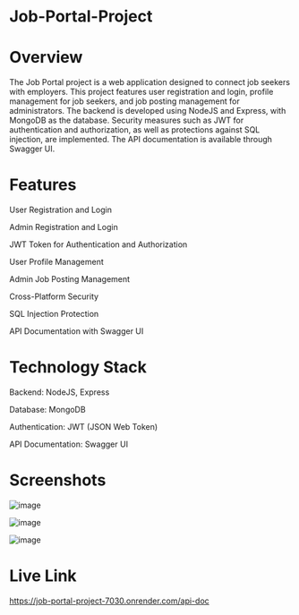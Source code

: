# Job-Portal-Project

# Overview 

The Job Portal project is a web application designed to connect job seekers with employers. This project features user registration and login, profile management for job seekers, and job posting management for administrators. The backend is developed using NodeJS and Express, with MongoDB as the database. Security measures such as JWT for authentication and authorization, as well as protections against SQL injection, are implemented. The API documentation is available through Swagger UI.

# Features

User Registration and Login

Admin Registration and Login

JWT Token for Authentication and Authorization

User Profile Management

Admin Job Posting Management

Cross-Platform Security

SQL Injection Protection

API Documentation with Swagger UI

# Technology Stack

Backend: NodeJS, Express

Database: MongoDB

Authentication: JWT (JSON Web Token)

API Documentation: Swagger UI

# Screenshots

![image](https://github.com/OmkarDedge/Job-Portal-Project/assets/123588944/bf0086c1-b31c-4bba-9e20-afd2e92456bf)

![image](https://github.com/OmkarDedge/Job-Portal-Project/assets/123588944/8cef82ed-e0da-477c-a9f5-455053a80ad4)

![image](https://github.com/OmkarDedge/Job-Portal-Project/assets/123588944/cb1a8561-7099-4f95-b86f-28e13ecef67a)


# Live Link
https://job-portal-project-7030.onrender.com/api-doc



